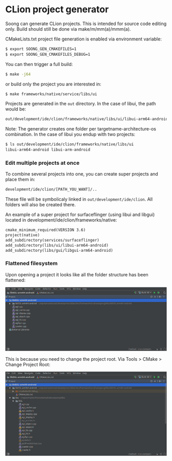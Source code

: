 # CLion project generator

Soong can generate CLion projects. This is intended for source code editing
only. Build should still be done via make/m/mm(a)/mmm(a).

CMakeLists.txt project file generation is enabled via environment variable:

```bash
$ export SOONG_GEN_CMAKEFILES=1
$ export SOONG_GEN_CMAKEFILES_DEBUG=1
```

You can then trigger a full build:

```bash
$ make -j64
```
or build only the project you are interested in:

```bash
$ make frameworks/native/service/libs/ui
```

Projects are generated in the ``out`` directory. In the case of libui, the path would
be:

```bash
out/development/ide/clion/frameworks/native/libs/ui/libui-arm64-android/CMakeLists.txt
```
Note: The generator creates one folder per targetname-architecture-os combination.
In the case of libui you endup with two projects:

```bash
$ ls out/development/ide/clion/frameworks/native/libs/ui
libui-arm64-android libui-arm-android
```

### Edit multiple projects at once
To combine several projects into one, you can create super projects
and place them in:

```bash
development/ide/clion/[PATH_YOU_WANT]/..
```

These file will be symbolicaly linked in ``out/development/ide/clion``. All folders
will also be created there.

An example of a super project for surfaceflinger (using libui and libgui)
located in development/ide/clion/frameworks/native:

```
cmake_minimum_required(VERSION 3.6)
project(native)
add_subdirectory(services/surfaceflinger)
add_subdirectory(libs/ui/libui-arm64-android)
add_subdirectory(libs/gui/libgui-arm64-android)
```


### Flattened filesystem

Upon opening a project it looks like all the folder structure has been
flattened:

![Flattened View](before.png "")

This is because you need to change the project root. Via Tools > CMake >
Change Project Root:

![Unflattened View](after.png "")

